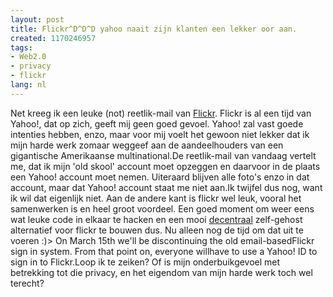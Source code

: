 ```yaml
---
layout: post
title: Flickr^D^D^D yahoo naait zijn klanten een lekker oor aan.
created: 1170246957
tags:
- Web2.0
- privacy
- flickr
lang: nl
---
```

Net kreeg ik een leuke (not) reetlik-mail van [Flickr](http://flickr.com/photos/bler/). Flickr is al een tijd van Yahoo!, dat op zich, geeft mij geen goed gevoel. Yahoo! zal vast goede intenties hebben, enzo, maar voor mij voelt het gewoon niet lekker dat ik mijn harde werk zomaar weggeef aan de aandeelhouders van een gigantische Amerikaanse multinational.De reetlik-mail van vandaag vertelt me, dat ik mijn 'old skool' account moet opzeggen en daarvoor in de plaats een Yahoo! account moet nemen. Uiteraard blijven alle foto's enzo in dat account, maar dat Yahoo! account staat me niet aan.Ik twijfel dus nog, want ik wil dat eigenlijk niet. Aan de andere kant is flickr wel leuk, vooral het samenwerken is en heel groot voordeel. Een goed moment om weer eens wat leuke code in elkaar te hacken en een mooi [decentraal](http://webschuur.com/publications/blogs/2006-12-23-2007_web3_0_the_distributed_collaboration_web) zelf-gehost alternatief voor flickr te bouwen dus. Nu alleen nog de tijd om dat uit te voeren :)> On March 15th we'll be discontinuing the old email-basedFlickr sign in system.  From that point on, everyone willhave to use a Yahoo! ID to sign in to Flickr.Loop ik te zeiken? Of is mijn onderbuikgevoel met betrekking tot die privacy, en het eigendom van mijn harde werk toch wel terecht?
